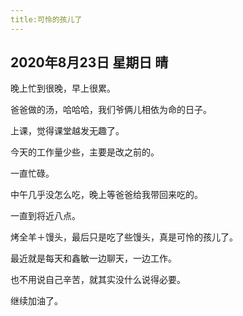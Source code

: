 ```yaml
---
title:可怜的孩儿了
---
```


## 2020年8月23日 星期日 晴

晚上忙到很晚，早上很累。

爸爸做的汤，哈哈哈，我们爷俩儿相依为命的日子。

上课，觉得课堂越发无趣了。

今天的工作量少些，主要是改之前的。

一直忙碌。

中午几乎没怎么吃，晚上等爸爸给我带回来吃的。

一直到将近八点。

烤全羊＋馒头，最后只是吃了些馒头，真是可怜的孩儿了。

最近就是每天和鑫敏一边聊天，一边工作。

也不用说自己辛苦，就其实没什么说得必要。

继续加油了。